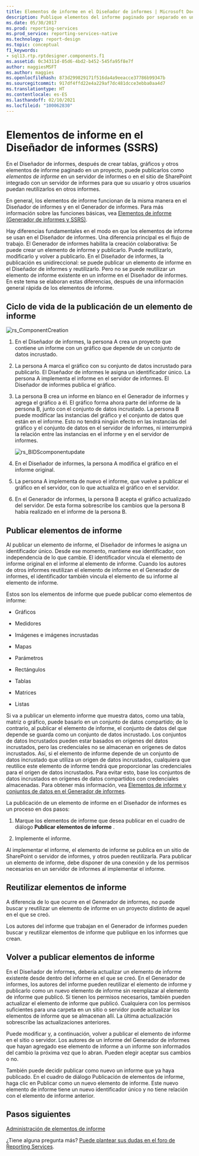 ```yaml
---
title: Elementos de informe en el Diseñador de informes | Microsoft Docs
description: Publique elementos del informe paginado por separado en un servidor de informes o un sitio de SharePoint para que usted y otros usuarios puedan reutilizarlos en otros informes en el Generador de informes.
ms.date: 05/30/2017
ms.prod: reporting-services
ms.prod_service: reporting-services-native
ms.technology: report-design
ms.topic: conceptual
f1_keywords:
- sql13.rtp.rptdesigner.components.f1
ms.assetid: 0c34311d-05d6-4bd2-b452-545fa95f8e7f
author: maggiesMSFT
ms.author: maggies
ms.openlocfilehash: 873d299829171f516da4a9eeacce37786b99347b
ms.sourcegitcommit: 917df4ffd22e4a229af7dc481dcce3ebba0aa4d7
ms.translationtype: HT
ms.contentlocale: es-ES
ms.lasthandoff: 02/10/2021
ms.locfileid: "100062830"
---
```

# <a name="report-parts-in-report-designer-ssrs"></a>Elementos de informe en el Diseñador de informes (SSRS)

  En el Diseñador de informes, después de crear tablas, gráficos y otros elementos de informe paginado en un proyecto, puede publicarlos como *elementos de informe* en un servidor de informes o en el sitio de SharePoint integrado con un servidor de informes para que su usuario y otros usuarios puedan reutilizarlos en otros informes.  
  
 En general, los elementos de informe funcionan de la misma manera en el Diseñador de informes y en el Generador de informes. Para más información sobre las funciones básicas, vea [Elementos de informe &#40;Generador de informes y SSRS&#41;](../../reporting-services/report-design/report-parts-report-builder-and-ssrs.md).  
  
 Hay diferencias fundamentales en el modo en que los elementos de informe se usan en el Diseñador de informes. Una diferencia principal es el flujo de trabajo. El Generador de informes habilita la creación colaborativa: Se puede crear un elemento de informe y publicarlo. Puede reutilizarlo, modificarlo y volver a publicarlo. En el Diseñador de informes, la publicación es unidireccional: se puede publicar un elemento de informe en el Diseñador de informes y reutilizarlo. Pero no se puede reutilizar un elemento de informe existente en un informe en el Diseñador de informes. En este tema se elaboran estas diferencias, después de una información general rápida de los elementos de informe.  
  
##  <a name="life-cycle-of-report-part-publishing"></a><a name="ComponentWorkflow"></a> Ciclo de vida de la publicación de un elemento de informe  
 ![rs_ComponentCreation](../../reporting-services/report-design/media/rs-componentcreation.gif "rs_ComponentCreation")  
  
1.  En el Diseñador de informes, la persona A crea un proyecto que contiene un informe con un gráfico que depende de un conjunto de datos incrustado.  
  
2.  La persona A marca el gráfico con su conjunto de datos incrustado para publicarlo. El Diseñador de informes le asigna un identificador único. La persona A implementa el informe en el servidor de informes. El Diseñador de informes publica el gráfico.  
  
3.  La persona B crea un informe en blanco en el Generador de informes y agrega el gráfico a él. El gráfico forma ahora parte del informe de la persona B, junto con el conjunto de datos incrustado. La persona B puede modificar las instancias del gráfico y el conjunto de datos que están en el informe. Esto no tendrá ningún efecto en las instancias del gráfico y el conjunto de datos en el servidor de informes, ni interrumpirá la relación entre las instancias en el informe y en el servidor de informes.  
  
     ![rs_BIDScomponentupdate](../../reporting-services/report-design/media/rs-bidscomponentupdate.gif "rs_BIDScomponentupdate")  
  
4.  En el Diseñador de informes, la persona A modifica el gráfico en el informe original.  
  
5.  La persona A implementa de nuevo el informe, que vuelve a publicar el gráfico en el servidor, con lo que actualiza el gráfico en el servidor.  
  
6.  En el Generador de informes, la persona B acepta el gráfico actualizado del servidor. De esta forma sobrescribe los cambios que la persona B había realizado en el informe de la persona B.  
  
##  <a name="publishing-report-parts"></a><a name="PublishingComponents"></a> Publicar elementos de informe  
 Al publicar un elemento de informe, el Diseñador de informes le asigna un identificador único. Desde ese momento, mantiene ese identificador, con independencia de lo que cambie. El identificador vincula el elemento de informe original en el informe al elemento de informe. Cuando los autores de otros informes reutilizan el elemento de informe en el Generador de informes, el identificador también vincula el elemento de su informe al elemento de informe.  
  
 Estos son los elementos de informe que puede publicar como elementos de informe:  
  
-   Gráficos  
  
-   Medidores  
  
-   Imágenes e imágenes incrustadas  
  
-   Mapas  
  
-   Parámetros  
  
-   Rectángulos  
  
-   Tablas  
  
-   Matrices  
  
-   Listas  
  
 Si va a publicar un elemento informe que muestra datos, como una tabla, matriz o gráfico, puede basarlo en un conjunto de datos compartido; de lo contrario, al publicar el elemento de informe, el conjunto de datos del que depende se guarda como un conjunto de datos incrustado. Los conjuntos de datos Incrustados pueden estar basados en orígenes del datos incrustados, pero las credenciales no se almacenan en orígenes de datos incrustados. Así, si el elemento de informe depende de un conjunto de datos incrustado que utiliza un origen de datos incrustados, cualquiera que reutilice este elemento de informe tendrá que proporcionar las credenciales para el origen de datos incrustados. Para evitar esto, base los conjuntos de datos incrustados en orígenes de datos compartidos con credenciales almacenadas. Para obtener más información, vea [Elementos de informe y conjuntos de datos en el Generador de informes](../../reporting-services/report-data/report-parts-and-datasets-in-report-builder.md).  
  
 La publicación de un elemento de informe en el Diseñador de informes es un proceso en dos pasos:  
  
1.  Marque los elementos de informe que desea publicar en el cuadro de diálogo **Publicar elementos de informe** .  
  
2.  Implemente el informe.  
  
 Al implementar el informe, el elemento de informe se publica en un sitio de SharePoint o servidor de informes, y otros pueden reutilizarla. Para publicar un elemento de informe, debe disponer de una conexión y de los permisos necesarios en un servidor de informes al implementar el informe.  
  
  
##  <a name="reusing-report-parts"></a><a name="SearchReuseComponents"></a> Reutilizar elementos de informe  
 A diferencia de lo que ocurre en el Generador de informes, no puede buscar y reutilizar un elemento de informe en un proyecto distinto de aquel en el que se creó.  
  
 Los autores del informe que trabajan en el Generador de informes pueden buscar y reutilizar elementos de informe que publique en los informes que crean.  
  
##  <a name="republishing-report-parts"></a><a name="RepublishingComponents"></a> Volver a publicar elementos de informe  
 En el Diseñador de informes, debería actualizar un elemento de informe existente desde dentro del informe en el que se creó. En el Generador de informes, los autores del informe pueden reutilizar el elemento de informe y publicarlo como un nuevo elemento de informe sin reemplazar al elemento de informe que publicó. Si tienen los permisos necesarios, también pueden actualizar el elemento de informe que publicó. Cualquiera con los permisos suficientes para una carpeta en un sitio o servidor puede actualizar los elementos de informe que se almacenan allí. La última actualización sobrescribe las actualizaciones anteriores.  
  
 Puede modificar y, a continuación, volver a publicar el elemento de informe en el sitio o servidor. Los autores de un informe del Generador de informes que hayan agregado ese elemento de informe a un informe son informados del cambio la próxima vez que lo abran. Pueden elegir aceptar sus cambios o no.  
  
 También puede decidir publicar como nuevo un informe que ya haya publicado. En el cuadro de diálogo Publicación de elementos de informe, haga clic en Publicar como un nuevo elemento de informe. Este nuevo elemento de informe tiene un nuevo identificador único y no tiene relación con el elemento de informe anterior.  

## <a name="next-steps"></a>Pasos siguientes

[Administración de elementos de informe](../../reporting-services/report-design/managing-report-parts.md)  

¿Tiene alguna pregunta más? [Puede plantear sus dudas en el foro de Reporting Services](https://go.microsoft.com/fwlink/?LinkId=620231).
